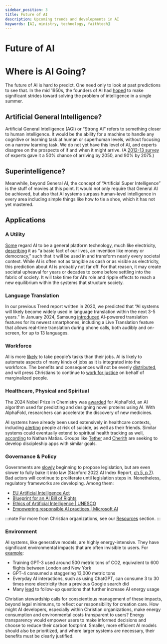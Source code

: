 ```yaml
---
sidebar_position: 3
title: Future of AI
description: Upcoming trends and developments in AI
keywords: [AI, ministry, technology, faithtech]
---
```


# Future of AI

# Where is AI Going?

The future of AI is hard to predict. One need only to look at past predictions to see that. In the mid 1950s, the founders of AI had [hoped](https://en.wikipedia.org/wiki/Dartmouth_workshop) to make significant strides toward solving the problem of intelligence in a single summer.

## Artificial General Intelligence?

Artificial General Intelligence (AGI) or “Strong AI” refers to something closer to human intelligence. It would be the ability for a machine to handle any cognitive or learning task at human or superhuman levels, without focusing on a narrow learning task. We do not yet have this level of AI, and experts disagree on the prospects of if and when it might arrive. (A [2012-13 survey](https://www.researchgate.net/publication/280838978_Future_Progress_in_Artificial_Intelligence_A_Survey_of_Expert_Opinion) of experts gave it a 50% chance of arriving by 2050, and 90% by 2075.)

## Superintelligence?

Meanwhile, beyond General AI, the concept of “Artificial Super Intelligence” is the stuff of movies at this point. It would not only require that General AI be achieved, but also that AI systems surpass human-level intelligence in every area including simple things like how to tie a shoe, which it has not yet mastered.

## Applications

### A Utility

[Some](https://www.morningbrew.com/emerging-tech/guides/what-is-ai) regard AI to be a general platform technology, much like electricity, [describing](https://medium.com/ai-and-christianity/artificial-intelligence-in-christian-thought-and-practice-20ec8635a94f) it as “a basic fact of our lives, an invention like money or democracy,” such that it will be used in and transform nearly every societal context. While AI is often not as tangible as cash or as visible as electricity, this prediction about AI is probably not far off. For that reason, it may create societal upheaval for years or decades to come before settling into the fabric of society. It will take time for AI’s role and ripple effects to reach a new equilibrium within the systems that structure society.

### Language Translation

In our previous Trend report written in 2020, we predicted that “AI systems will likely become widely used in language translation within the next 3-5 years.” In January 2024, Samsung [introduced](https://techcrunch.com/2024/01/17/samsungs-latest-galaxy-phones-offer-live-translation-over-phone-calls-texts/) AI-powered translation features for its newest smartphones, including a Live Translation feature that allows real-time translation during phone calls, both audibly and on-screen, for up to 13 languages.

### Workforce

AI is more [likely](https://www.mckinsey.com/mgi/forward-thinking/forward-thinking-on-the-brave-new-world-of-generative-ai-with-ethan-mollick) to take people’s tasks than their jobs. AI is likely to automate aspects of many kinds of jobs as it is integrated into the workforce. The benefits and consequences will not be evenly [distributed](https://medium.com/ai-and-christianity/how-will-ai-transform-work-creativity-and-purpose-a8c78aa3368e), and will press Christians to continue to [work for justice](https://medium.com/faithtech/humane-work-943ca33e7c61?source=friends_link&sk=4d7664bc6dd7bfa21d1cdf322d948314) on behalf of marginalized people.

### Healthcare, Physical and Spiritual

The 2024 Nobel Prize in Chemistry was [awarded](https://www.nature.com/articles/d41586-024-03214-7) for AlphaFold, an AI algorithm used for predicting and designing novel proteins using AI. With AlphaFold, researchers can accelerate the discovery of new medicines.

AI systems have already been used extensively in healthcare contexts, including [alerting](https://medium.com/ai-and-christianity/ai-in-counseling-spiritual-care-e324d9aea3b0) people at risk of suicide, as well as their friends. Similar systems could eventually extend to spiritual health tracking as well, [according](https://medium.com/ai-and-christianity/ai-in-counseling-spiritual-care-e324d9aea3b0) to Nathan Matias. Groups like [Tether](https://www.withtether.com/) and [Cherith](https://cherith.io/) are seeking to develop discipleship apps with similar goals.

### Governance & Policy

Governments are [slowly](https://aiindex.stanford.edu/report/#individual-chapters) beginning to propose legislation, but are even slower to fully bake it into law (Stanford 2022 AI Index Report, [ch 5, p 7](https://aiindex.stanford.edu/wp-content/uploads/2022/03/2022-AI-Index-Report_Chapter-5.pdf)). Bad actors will continue to proliferate until legislation steps in. Nonetheless, regulatory frameworks are developing. Among them:

- [EU Artificial Intelligence Act](https://digital-strategy.ec.europa.eu/en/policies/regulatory-framework-ai)
- [Blueprint for an AI Bill of Rights](https://www.whitehouse.gov/ostp/ai-bill-of-rights/)
- [Ethics of Artificial Intelligence | UNESCO](https://www.unesco.org/en/artificial-intelligence/recommendation-ethics)
- [Empowering responsible AI practices | Microsoft AI](https://www.microsoft.com/en-us/ai/responsible-ai)

:::note
For more from Christian organizations, see our [Resources](/understanding/resources) section.
:::

### Environment

AI systems, like generative models, are highly energy-intensive. They have significant environmental impacts that are often invisible to users. For [example](https://www.technologyreview.com/2022/11/14/1063192/were-getting-a-better-idea-of-ais-true-carbon-footprint/):

- Training GPT-3 used around 500 metric tons of CO2, equivalent to 600 flights between London and New York
- GPT-4 consumed a staggering 13,000 metric tons
- Everyday AI interactions, such as using ChatGPT, can consume 3 to 30 times more electricity than a previous Google search did
- Many [lead](https://www.linkedin.com/pulse/impact-genai-electricity-how-fueling-data-center-boom-vivian-lee/) to follow-up questions that further increase AI energy usage

Christian stewardship calls for conscientious management of these impacts, beyond legal minimums, to reflect our responsibility for creation care. How might AI developers, especially within Christian organizations, make energy consumption and environmental costs transparent to users? Energy transparency would empower users to make informed decisions and choose to reduce their carbon footprint. Smaller, more efficient AI models should also be prioritized, and where larger systems are necessary, their benefits must be clearly justified.
